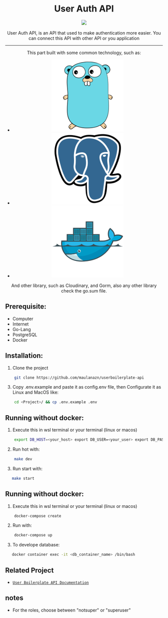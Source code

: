 <div align="center">
    <h1>User Auth API</h1>
    <image src="public/userauth.png" width="230">
    <p>User Auth API, is an API that used to make authentication more easier. You can connect this API with other API or you application</p>
</div>

---

<div align="center">
    This part built with some common technology, such as:
    <ul>
        <li><a href="https://go.dev"><img src="https://github.com/devicons/devicon/blob/master/icons/go/go-original.svg" alt="Golang" width="230"></a></li>
        <li><a href="https://www.postgresql.org/"><img src="https://github.com/devicons/devicon/blob/master/icons/postgresql/postgresql-original.svg" alt="postgresql" width="230"></a></li>
        <li><a href="https://www.docker.com/"><img src="https://github.com/devicons/devicon/blob/master/icons/docker/docker-original.svg" alt="Docker" width="230"></a></li>
    </ul>
    And other library, such as Cloudinary, and Gorm, also any other library check the go.sum file.
</div>

## Prerequisite:
- Computer
- Internet
- Go-Lang
- PostgreSQL
- Docker

## Installation:
1. Clone the project 
```sh
    git clone https://github.com/maulanazn/userboilerplate-api
```
3. Copy .env.example and paste it as config.env file, then Configurate it as Linux and MacOS like:
```sh
    cd <Project>/ && cp .env.example .env
```

## Running without docker:
1. Execute this in wsl terminal or your terminal (linux or macos)
```sh
    export DB_HOST=<your_host> export DB_USER=<your_user> export DB_PASSWORD=<your_pass> export DB_NAME=<your_db> export DB_PORT=<your_port> export DB_SSLMODE=<ssl_or_not> export DB_TIMEZONE=<your_timezone> export CLOUDINARY_URL=<your_url> export CLOUDINARY_FOLDER=<your_folder> export JWT_KEY=<your_key>
``` 
2. Run hot with:
```sh
    make dev
```
3. Run start with:
```sh
   make start
```

## Running without docker:
1. Execute this in wsl terminal or your terminal (linux or macos)
```sh
    docker-compose create 
``` 
2. Run with:
```sh
    docker-compose up
```
3. To develope database:
```sh
   docker container exec -it <db_container_name> /bin/bash
```

## Related Project
* [`User Boilerplate API Documentation`](https://documenter.getpostman.com/view/28539346/2s9YXb9R9b)

## notes
- For the roles, choose between "notsuper" or "superuser"